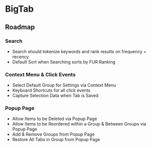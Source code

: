 # BigTab

## Roadmap

### Search

- Search should tokenize keywords and rank results on frequency + recency
- Default Sort when Searching sorts by FUR Ranking

### Context Menu & Click Events

- Select Default Group for Settings via Context Menu
- Keyboard Shortcuts for all click events
- Capture Selection Data when Tab is Saved

### Popup Page

- Allow Items to be Deleted via Popup Page
- Allow Items to be Reordered within a Group & Between Groups via Popup Page
- Add & Remove Groups from Popup Page
- Restore All Tabs in Group from Popup Page
